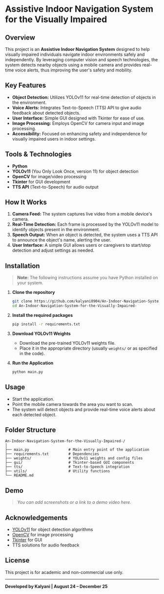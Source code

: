 # Assistive Indoor Navigation System for the Visually Impaired

## Overview

This project is an **Assistive Indoor Navigation System** designed to help visually impaired individuals navigate indoor environments safely and independently. By leveraging computer vision and speech technologies, the system detects nearby objects using a mobile camera and provides real-time voice alerts, thus improving the user's safety and mobility.

## Key Features

- **Object Detection:** Utilizes YOLOv11 for real-time detection of objects in the environment.
- **Voice Alerts:** Integrates Text-to-Speech (TTS) API to give audio feedback about detected objects.
- **User Interface:** Simple GUI designed with Tkinter for ease of use.
- **Image Processing:** Employs OpenCV for camera input and image processing.
- **Accessibility:** Focused on enhancing safety and independence for visually impaired users in indoor settings.

## Tools & Technologies

- **Python**
- **YOLOv11** (You Only Look Once, version 11) for object detection
- **OpenCV** for image/video processing
- **Tkinter** for GUI development
- **TTS API** (Text-to-Speech) for audio output

## How It Works

1. **Camera Feed:** The system captures live video from a mobile device's camera.
2. **Real-Time Detection:** Each frame is processed by the YOLOv11 model to identify objects present in the environment.
3. **Speech Output:** When an object is detected, the system uses a TTS API to announce the object's name, alerting the user.
4. **User Interface:** A simple GUI allows users or caregivers to start/stop detection and adjust settings as needed.

## Installation

> **Note:** The following instructions assume you have Python installed on your system.

1. **Clone the repository**
   ```bash
   git clone https://github.com/kalyani0904/An-Indoor-Navigation-System-for-the-Visually-Impaired-.git
   cd An-Indoor-Navigation-System-for-the-Visually-Impaired-
   ```

2. **Install the required packages**
   ```bash
   pip install -r requirements.txt
   ```

3. **Download YOLOv11 Weights**
   - Download the pre-trained YOLOv11 weights file.
   - Place it in the appropriate directory (usually `weights/` or as specified in the code).

4. **Run the Application**
   ```bash
   python main.py
   ```

## Usage

- Start the application.
- Point the mobile camera towards the area you want to scan.
- The system will detect objects and provide real-time voice alerts about each detected object.

## Folder Structure

```
An-Indoor-Navigation-System-for-the-Visually-Impaired-/
│
├── main.py                  # Main entry point of the application
├── requirements.txt         # Dependencies
├── weights/                 # YOLOv11 weights and config files
├── gui/                     # Tkinter-based GUI components
├── tts/                     # Text-to-Speech integration
├── utils/                   # Utility functions
└── README.md
```

## Demo

> _You can add screenshots or a link to a demo video here._

## Acknowledgements

- [YOLOv11](https://github.com/AlexeyAB/darknet) for object detection algorithms
- [OpenCV](https://opencv.org/) for image processing
- [Tkinter](https://wiki.python.org/moin/TkInter) for GUI
- TTS solutions for audio feedback

## License

This project is for academic and non-commercial use only.

---

**Developed by Kalyani | August 24 – December 25**
